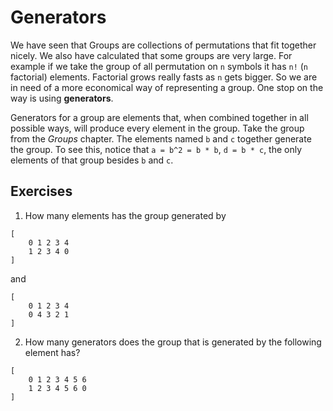 # Generators
We have seen that Groups are collections of permutations that fit together
nicely. We also have calculated that some groups are very large. For example if
we take the group of all permutation on `n` symbols it has `n!` (`n` factorial)
elements. Factorial grows really fasts as `n` gets bigger. So we are in need of
a more economical way of representing a group. One stop on the way is using
**generators**.

Generators for a group are elements that, when combined together in all possible
ways, will produce every element in the group. Take the group from the *Groups*
chapter. The elements named `b` and `c` together generate the group. To see
this, notice that `a = b^2 = b * b`, `d = b * c`, the only elements of that
group besides `b` and `c`.

## Exercises

1. How many elements has the group generated by

```
[
    0 1 2 3 4
    1 2 3 4 0
]
```

and

```
[
    0 1 2 3 4
    0 4 3 2 1
]
```

2. How many generators does the group that is generated by the following
   element has?
   
```
[
    0 1 2 3 4 5 6
    1 2 3 4 5 6 0
]
```
